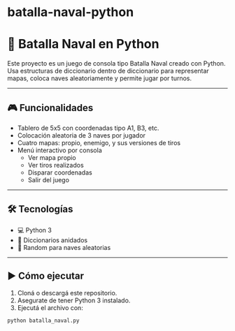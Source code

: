 # batalla-naval-python
# 🚢 Batalla Naval en Python

Este proyecto es un juego de consola tipo Batalla Naval creado con Python. Usa estructuras de diccionario dentro de diccionario para representar mapas, coloca naves aleatoriamente y permite jugar por turnos.

---

## 🎮 Funcionalidades

- Tablero de 5x5 con coordenadas tipo A1, B3, etc.
- Colocación aleatoria de 3 naves por jugador
- Cuatro mapas: propio, enemigo, y sus versiones de tiros
- Menú interactivo por consola
  - Ver mapa propio
  - Ver tiros realizados
  - Disparar coordenadas
  - Salir del juego

---

## 🛠 Tecnologías

- 💻 Python 3
- 🧠 Diccionarios anidados
- 🎯 Random para naves aleatorias

---

## ▶️ Cómo ejecutar

1. Cloná o descargá este repositorio.
2. Asegurate de tener Python 3 instalado.
3. Ejecutá el archivo con:

```bash
python batalla_naval.py
